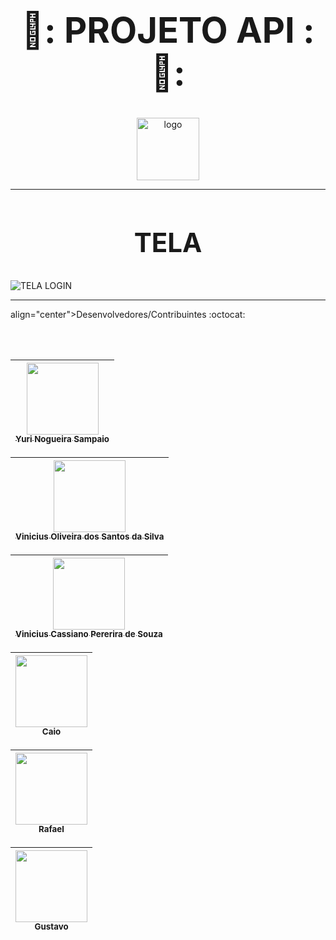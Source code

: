 # <div align="center"><h1>🤖: PROJETO API :🤖:</h1></div>


 <p align="center">
  <img src="templates/static/geral/img/logo.png" alt="logo" style="width: 100px;">
</p>

___

# <div align="center"><h2> TELA </h2></div>
![TELA LOGIN](img_readme/cadastrar.png)

___




 <div> 
   align="center">Desenvolvedores/Contribuintes :octocat:
   
  <br></br>

  | [<img src="https://avatars.githubusercontent.com/u/102839085?s=400&u=ca12d62cdc893b83486100dc979f339f05ac5865&v=4" width=115><br><sub>Yuri Nogueira Sampaio</sub>](https://github.com/YuriSampaio10)
| :---: |

| [<img src="https://avatars.githubusercontent.com/u/103079657?v=4" width=115><br><sub>Vinicius Oliveira dos Santos da Silva</sub>](https://github.com/MaximussZ8)
| :---: |

| [<img src="https://avatars.githubusercontent.com/u/232715242?v=4" width=115><br><sub>Vinicius Cassiano Pererira de Souza</sub>](https://github.com/MaximussZ8)
| :---: |

| [<img src="https://avatars.githubusercontent.com/u/206223227?v=4" width=115><br><sub>Caio</sub>](https://github.com/MaximussZ8)
| :---: |


| [<img src="https://avatars.githubusercontent.com/u/148083115?v=4" width=115><br><sub>Rafael</sub>](https://github.com/MaximussZ8)
| :---: |

| [<img src="https://avatars.githubusercontent.com/u/233599097?v=4" width=115><br><sub>Gustavo</sub>](https://github.com/MaximussZ8)
| :---: |

   
 </div>

